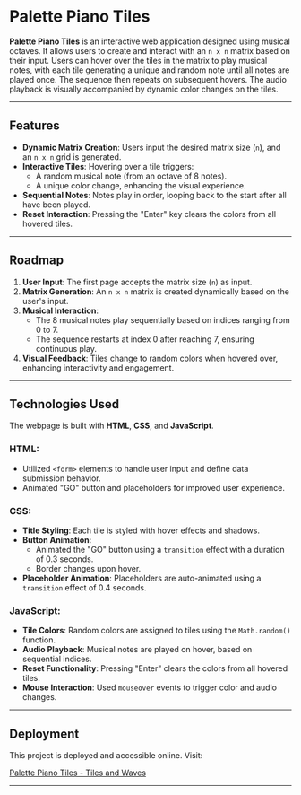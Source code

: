 # Palette Piano Tiles

**Palette Piano Tiles** is an interactive web application designed using musical octaves. It allows users to create and interact with an `n x n` matrix based on their input. Users can hover over the tiles in the matrix to play musical notes, with each tile generating a unique and random note until all notes are played once. The sequence then repeats on subsequent hovers. The audio playback is visually accompanied by dynamic color changes on the tiles.

---

## Features

- **Dynamic Matrix Creation**: Users input the desired matrix size (`n`), and an `n x n` grid is generated.  
- **Interactive Tiles**: Hovering over a tile triggers:
  - A random musical note (from an octave of 8 notes).  
  - A unique color change, enhancing the visual experience.  
- **Sequential Notes**: Notes play in order, looping back to the start after all have been played.  
- **Reset Interaction**: Pressing the "Enter" key clears the colors from all hovered tiles.

---

## Roadmap

1. **User Input**: The first page accepts the matrix size (`n`) as input.  
2. **Matrix Generation**: An `n x n` matrix is created dynamically based on the user's input.  
3. **Musical Interaction**:  
   - The 8 musical notes play sequentially based on indices ranging from 0 to 7.  
   - The sequence restarts at index 0 after reaching 7, ensuring continuous play.  
4. **Visual Feedback**: Tiles change to random colors when hovered over, enhancing interactivity and engagement.

---

## Technologies Used

The webpage is built with **HTML**, **CSS**, and **JavaScript**.

### HTML:
- Utilized `<form>` elements to handle user input and define data submission behavior.  
- Animated "GO" button and placeholders for improved user experience.

### CSS:
- **Title Styling**: Each tile is styled with hover effects and shadows.  
- **Button Animation**:  
  - Animated the "GO" button using a `transition` effect with a duration of 0.3 seconds.  
  - Border changes upon hover.  
- **Placeholder Animation**: Placeholders are auto-animated using a `transition` effect of 0.4 seconds.

### JavaScript:
- **Tile Colors**: Random colors are assigned to tiles using the `Math.random()` function.  
- **Audio Playback**: Musical notes are played on hover, based on sequential indices.  
- **Reset Functionality**: Pressing "Enter" clears the colors from all hovered tiles.  
- **Mouse Interaction**: Used `mouseover` events to trigger color and audio changes.

---

## Deployment

This project is deployed and accessible online. Visit:  

[Palette Piano Tiles - Tiles and Waves](https://harshita-dutta.github.io/Tiles-and-waves/)

---
